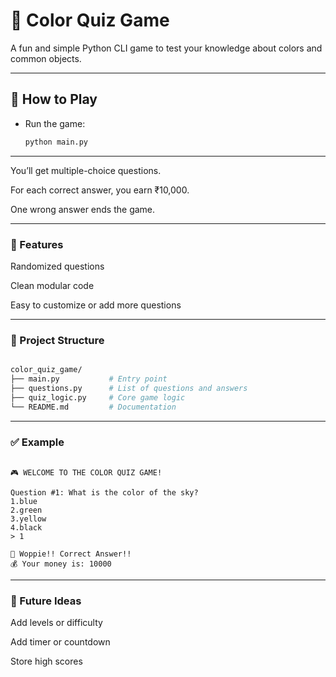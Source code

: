 # 🎨 Color Quiz Game

A fun and simple Python CLI game to test your knowledge about colors and common objects.

---

## 🚀 How to Play

- Run the game:  
  ```bash
  python main.py
  ```

---

You’ll get multiple-choice questions.

For each correct answer, you earn ₹10,000.

One wrong answer ends the game.

---

### 🧠 Features
Randomized questions

Clean modular code

Easy to customize or add more questions

---

### 📁 Project Structure
```bash

color_quiz_game/
├── main.py           # Entry point
├── questions.py      # List of questions and answers
├── quiz_logic.py     # Core game logic
└── README.md         # Documentation
```

---

### ✅ Example
```pgsql

🎮 WELCOME TO THE COLOR QUIZ GAME!

Question #1: What is the color of the sky?
1.blue
2.green
3.yellow
4.black
> 1

🎉 Woppie!! Correct Answer!!
💰 Your money is: 10000
```

---

### 📌 Future Ideas
Add levels or difficulty

Add timer or countdown

Store high scores

